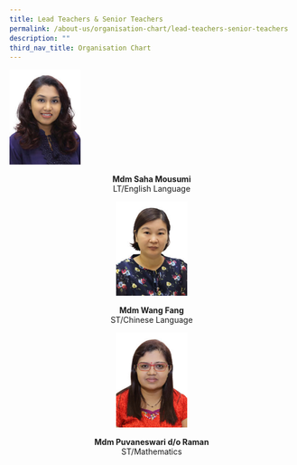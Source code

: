 ```yaml
---
title: Lead Teachers & Senior Teachers
permalink: /about-us/organisation-chart/lead-teachers-senior-teachers
description: ""
third_nav_title: Organisation Chart
---
```

<img src="/images/mdm%20saha%20mousumi.jpeg" 
     style="width:25%">
<center> <b>Mdm Saha Mousumi<br> </b>
LT/English Language<center>
	
<img src="/images/mdm%20wang%20fang.jpeg" 
     style="width:25%">
<center> <b>Mdm Wang Fang<br> </b>
ST/Chinese Language<center>
	
<img src="/images/mdm%20puvaneswari%20do%20raman.jpeg" 
     style="width:25%">
<center> <b>Mdm Puvaneswari d/o Raman<br> </b>
ST/Mathematics<center>

